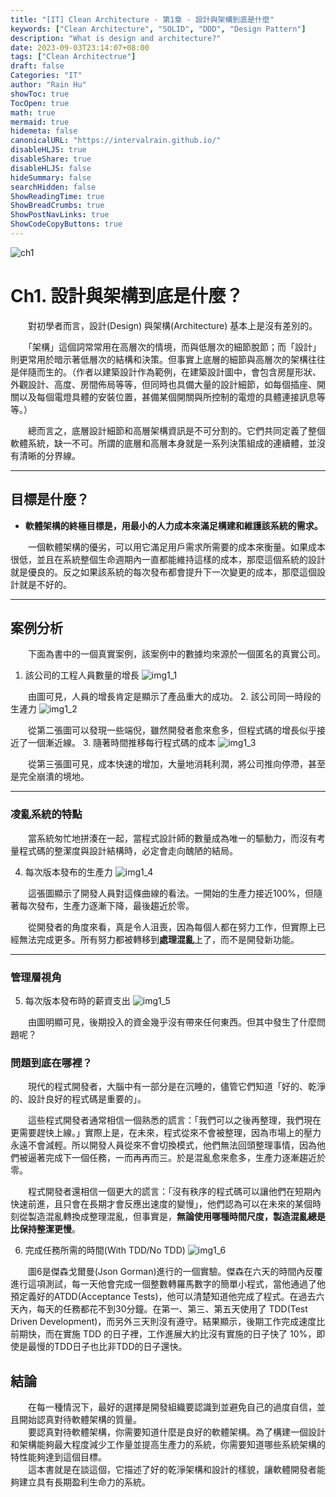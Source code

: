 ```yaml
---
title: "[IT] Clean Architecture - 第1章 - 設計與架構到底是什麼"
keywords: ["Clean Architecture", "SOLID", "DDD", "Design Pattern"]
description: "What is design and architecture?"
date: 2023-09-03T23:14:07+08:00
tags: ["Clean Architectrue"]
draft: false
Categories: "IT"
author: "Rain Hu"
showToc: true
TocOpen: true
math: true
mermaid: true
hidemeta: false
canonicalURL: "https://intervalrain.github.io/"
disableHLJS: true
disableShare: true
disableHLJS: false
hideSummary: false
searchHidden: false
ShowReadingTime: true
ShowBreadCrumbs: true
ShowPostNavLinks: true
ShowCodeCopyButtons: true
---
```

![ch1](/posts/clean_arch/images/ch1.png)
# Ch1. 設計與架構到底是什麼？
　　對初學者而言，設計(Design) 與架構(Architecture) 基本上是沒有差別的。

　　「架構」這個詞常常用在高層次的情境，而與低層次的細節脫節；而「設計」則更常用於暗示著低層次的結構和決策。但事實上底層的細節與高層次的架構往往是伴隨而生的。（作者以建築設計作為範例，在建築設計圖中，會包含房屋形狀、外觀設計、高度、房間佈局等等，但同時也具備大量的設計細節，如每個插座、開關以及每個電燈具體的安裝位置，甚備某個開關與所控制的電燈的具體連接訊息等等。）

　　總而言之，底層設計細節和高層架構資訊是不可分割的。它們共同定義了整個軟體系統，缺一不可。所謂的底層和高層本身就是一系列決策組成的連續體，並沒有清晰的分界線。

---
## 目標是什麼？
+ **軟體架構的終極目標是，用最小的人力成本來滿足構建和維護該系統的需求。**

　　一個軟體架構的優劣，可以用它滿足用戶需求所需要的成本來衡量。如果成本很低，並且在系統整個生命週期內一直都能維持這樣的成本，那麼這個系統的設計就是優良的。反之如果該系統的每次發布都會提升下一次變更的成本，那麼這個設計就是不好的。

---
## 案例分析
　　下面為書中的一個真實案例，該案例中的數據均來源於一個匿名的真實公司。
1. 該公司的工程人員數量的增長
![img1_1](/posts/clean_arch/images/img1_1.png)

　　由圖可見，人員的增長肯定是顯示了產品重大的成功。
2. 該公司同一時段的生滻力
![img1_2](/posts/clean_arch/images/img1_2.png)

　　從第二張圖可以發現一些端倪，雖然開發者愈來愈多，但程式碼的增長似乎接近了一個漸近線。
3. 隨著時間推移每行程式碼的成本
![img1_3](/posts/clean_arch/images/img1_3.png)

　　從第三張圖可見，成本快速的增加，大量地消耗利潤，將公司推向停滯，甚至是完全崩潰的境地。

---
### 凌亂系統的特點
　　當系統匆忙地拼湊在一起，當程式設計師的數量成為唯一的驅動力，而沒有考量程式碼的整潔度與設計結構時，必定會走向醜陋的結局。

4. 每次版本發布的生產力
![img1_4](/posts/clean_arch/images/img1_4.png)

　　這張圖顯示了開發人員對這條曲線的看法。一開始的生產力接近100%，但隨著每次發布，生產力逐漸下降，最後趨近於零。

　　從開發者的角度來看，真是令人沮喪，因為每個人都在努力工作，但實際上已經無法完成更多。所有努力都被轉移到**處理混亂**上了，而不是開發新功能。

---
### 管理層視角
5. 每次版本發布時的薪資支出
![img1_5](/posts/clean_arch/images/img1_5.png)

　　由圖明顯可見，後期投入的資金幾乎沒有帶來任何東西。但其中發生了什麼問題呢？
### 問題到底在哪裡？

　　現代的程式開發者，大腦中有一部分是在沉睡的，儘管它們知道「好的、乾淨的、設計良好的程式碼是重要的」。

　　這些程式開發者通常相信一個熟悉的謊言：「我們可以之後再整理，我們現在更需要趕快上線。」實際上是，在未來，程式從來不會被整理，因為市場上的壓力永遠不會減輕。所以開發人員從來不會切換模式，他們無法回頭整理事情，因為他們被逼著完成下一個任務，一而再再而三。於是混亂愈來愈多，生產力逐漸趨近於零。

　　程式開發者還相信一個更大的謊言：「沒有秩序的程式碼可以讓他們在短期內快速前進，且只會在長期才會反應出速度的變慢」，他們認為可以在未來的某個時刻從製造混亂轉換成整理混亂，但事實是，**無論使用哪種時間尺度，製造混亂總是比保持整潔更慢**。

6. 完成任務所需的時間(With TDD/No TDD)
![img1_6](/posts/clean_arch/images/img1_6.png)

　　圖6是傑森戈爾曼(Json Gorman)進行的一個實驗。傑森在六天的時間內反覆進行這項測試，每一天他會完成一個整數轉羅馬數字的簡單小程式，當他通過了他預定義好的ATDD(Acceptance Tests)，他可以清楚知道他完成了程式。在過去六天內，每天的任務都花不到30分鐘。在第一、第三、第五天使用了 TDD(Test Driven Development)，而另外三天則沒有遵守。結果顯示，後期工作完成速度比前期快，而在實施 TDD 的日子裡，工作進展大約比沒有實施的日子快了 10%，即使是最慢的TDD日子也比非TDD的日子還快。

## 結論
　　在每一種情況下，最好的選擇是開發組織要認識到並避免自己的過度自信，並且開始認真對待軟體架構的質量。  
　　要認真對待軟體架構，你需要知道什麼是良好的軟體架構。為了構建一個設計和架構能夠最大程度減少工作量並提高生產力的系統，你需要知道哪些系統架構的特性能夠達到這個目標。  
　　這本書就是在談這個，它描述了好的乾淨架構和設計的樣貌，讓軟體開發者能夠建立具有長期盈利生命力的系統。